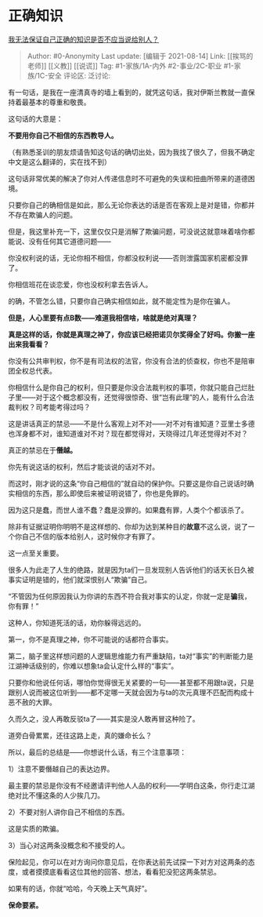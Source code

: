 # 正确知识
[我无法保证自己正确的知识是否不应当说给别人？](https://www.zhihu.com/question/405434828/answer/1324864332)

> Author: #0-Anonymity
> Last update: [编辑于 2021-08-14]
> Link: [[挨骂的老师]] [[义教]] [[说谎]]
> Tag: #1-家族/1A-内外 #2-事业/2C-职业 #1-家族/1C-安全
> 评论区:
> 泛讨论:

有一句话，是我在一座清真寺的墙上看到的，就凭这句话，我对伊斯兰教就一直保持着最基本的尊重和敬畏。

这句话的大意是：

**不要用你自己不相信的东西教导人。**

（有熟悉圣训的朋友烦请告知这句话的确切出处，因为我找了很久了，但我不确定中文是这么翻译的，实在找不到）

这句话非常优美的解决了你对人传递信息时不可避免的失误和扭曲所带来的道德困境。

只要你自己的确相信是如此，那么无论你表达的话是否在客观上是对是错，你都并不存在欺骗人的问题。

但是，我这里补充一下，这里仅仅只是消解了欺骗问题，可没说这就意味着啥你都能说、没有任何其它道德问题——

你没权利说的话，无论你相不相信，你都没权利说——否则泄露国家机密都没罪了。

你相信班花在谈恋爱，你也没权利拿去告诉人。

的确，不管怎么错，只要你自己确实相信如此，就不能定性为是你在骗人。

**但是，人心里要有点B数——难道我相信啥，啥就是绝对真理？**

**真是这样的话，你就是真理之神了，你应该已经把诺贝尔奖得全了好吗。你搬一座出来我看看？**

你没有公共审判权，你不是有司法权的法官，你没有合法的侦查权，你也不是陪审团全权总代表。

你相信什么是你自己的权利，但只要是你没合法裁判权的事项，你就只能自己烂肚子里——对于这个概念都没有，还觉得很惊奇、很“岂有此理”的人，能有什么合法裁判权？司考能考得过吗？

这是讲话真正的禁忌——不是什么客观上对不对——对不对有谁知道？亚里士多德也浑身都不对，谁知道谁对不对？现在都觉得对，天晓得过几年还觉得对不对？

真正的禁忌在于**僭越。**

你先有说这话的权利，然后才能谈说的话对不对。

而这时，刚才说的这条“你自己相信的”就自动的保护你。只要这是你自己说话时确实相信的东西，那么即使后来被证明说错了，你也是免罪的。

因为这只是蠢，而世人谁不蠢？蠢是没罪的。如果蠢有罪，人类个个都该杀了。

除非有证据证明你明明不是这样想的、你却为达到某种目的**故意**不这么说，说了一个你自己不信的版本给别人，这时候你才有罪了。

这一点至关重要。

很多人为此走了人生的绝路，就是因为ta们一旦发现别人告诉他们的话天长日久被事实证明是错的，他们就深恨别人“欺骗”自己。

“不管因为任何原因我认为你讲的东西不符合我对事实的认定，你就一定是**骗**我，你有罪！”

这种人，你知道死活的话，劝你躲得远远的。

第一，你不是真理之神，你不可能说的话都符合事实。

第二，脑子里这样想问题的人逻辑思维能力有严重缺陷，ta对“事实”的判断能力是江湖神话级别的，你难以想象ta会认定什么样的“事实”。

只要你和他说任何话，哪怕你觉得很无关紧要的一句——甚至都不用跟ta说，只是跟别人说而被这位听到——都不定哪一天就会因为与ta的次元真理不匹配而构成十恶不赦的大罪。

久而久之，没人再敢反驳ta了——其实是没人敢再冒这种险了。

道旁白骨累累，还往这路上走，真的嫌命长么？

所以，最后的总结是——你想说什么话，有三个注意事项：

1）注意不要僭越自己的表达边界。

最主要的禁忌是你没有不经邀请评判他人人品的权利——学明白这条，你行走江湖绝对比不懂这条的人少挨几刀。

2）不要对别人讲你自己不相信的东西。

这是实质的欺骗。

3）当心对这两条没概念和不接受的人。

保险起见，你可以在对方询问你意见后，在你表达前先试探一下对方对这两条的态度，或者摸摸底看看这位其他的回答、想法，看看犯没犯这两条禁忌。

如果有的话，你就“哈哈，今天晚上天气真好”。

**保命要紧。**
